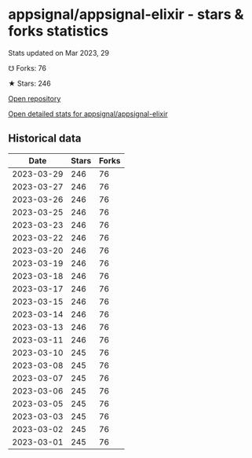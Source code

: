 # appsignal/appsignal-elixir - stars & forks statistics

Stats updated on Mar 2023, 29

☋ Forks: 76

★ Stars: 246

[Open repository](https://github.com/appsignal/appsignal-elixir)

[Open detailed stats for appsignal/appsignal-elixir](https://reviewgithub.com/rep/appsignal/appsignal-elixir)

## Historical data
| Date | Stars | Forks |
|------|-------|-------|
| 2023-03-29 | 246 | 76 | 
| 2023-03-27 | 246 | 76 | 
| 2023-03-26 | 246 | 76 | 
| 2023-03-25 | 246 | 76 | 
| 2023-03-23 | 246 | 76 | 
| 2023-03-22 | 246 | 76 | 
| 2023-03-20 | 246 | 76 | 
| 2023-03-19 | 246 | 76 | 
| 2023-03-18 | 246 | 76 | 
| 2023-03-17 | 246 | 76 | 
| 2023-03-15 | 246 | 76 | 
| 2023-03-14 | 246 | 76 | 
| 2023-03-13 | 246 | 76 | 
| 2023-03-11 | 246 | 76 | 
| 2023-03-10 | 245 | 76 | 
| 2023-03-08 | 245 | 76 | 
| 2023-03-07 | 245 | 76 | 
| 2023-03-06 | 245 | 76 | 
| 2023-03-05 | 245 | 76 | 
| 2023-03-03 | 245 | 76 | 
| 2023-03-02 | 245 | 76 | 
| 2023-03-01 | 245 | 76 | 

